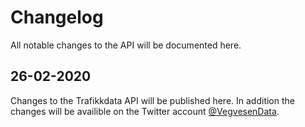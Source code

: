 # Changelog

All notable changes to the API will be documented here.

## 26-02-2020

Changes to the Trafikkdata API will be published here. In addition the changes will be availible on the Twitter account [@VegvesenData](https://twitter.com/vegvesendata).
